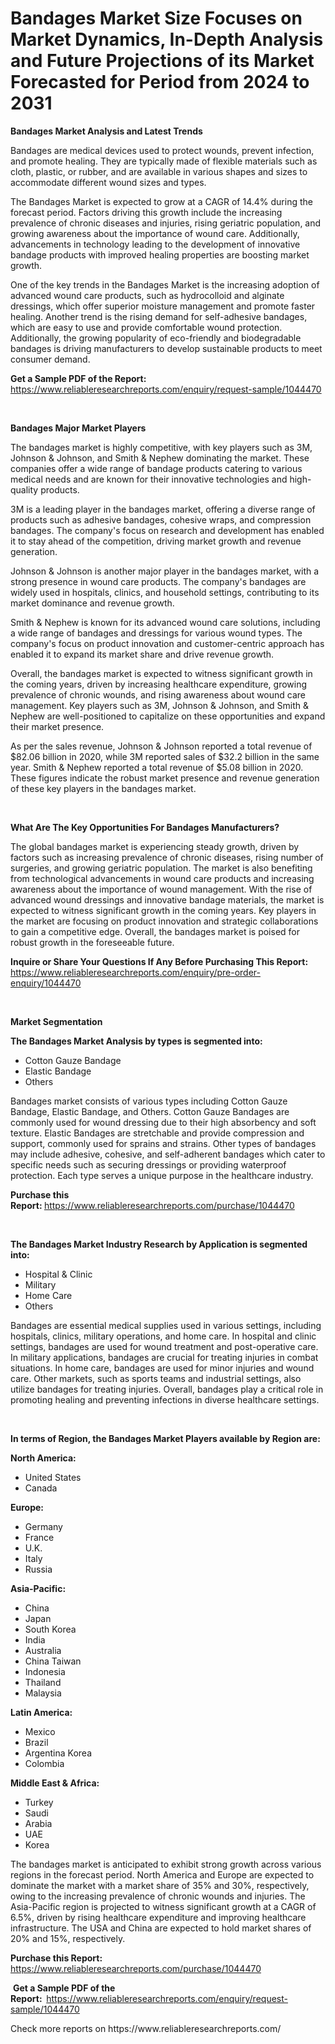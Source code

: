 <p><h1>Bandages Market Size Focuses on Market Dynamics, In-Depth Analysis and Future Projections of its Market Forecasted for Period from 2024 to 2031</h1></p><p><strong>Bandages Market Analysis and Latest Trends</strong></p>
<p><p>Bandages are medical devices used to protect wounds, prevent infection, and promote healing. They are typically made of flexible materials such as cloth, plastic, or rubber, and are available in various shapes and sizes to accommodate different wound sizes and types.</p><p>The Bandages Market is expected to grow at a CAGR of 14.4% during the forecast period. Factors driving this growth include the increasing prevalence of chronic diseases and injuries, rising geriatric population, and growing awareness about the importance of wound care. Additionally, advancements in technology leading to the development of innovative bandage products with improved healing properties are boosting market growth.</p><p>One of the key trends in the Bandages Market is the increasing adoption of advanced wound care products, such as hydrocolloid and alginate dressings, which offer superior moisture management and promote faster healing. Another trend is the rising demand for self-adhesive bandages, which are easy to use and provide comfortable wound protection. Additionally, the growing popularity of eco-friendly and biodegradable bandages is driving manufacturers to develop sustainable products to meet consumer demand.</p></p>
<p><strong>Get a Sample PDF of the Report:&nbsp;</strong> <a href="https://www.reliableresearchreports.com/enquiry/request-sample/1044470">https://www.reliableresearchreports.com/enquiry/request-sample/1044470</a></p>
<p>&nbsp;</p>
<p><strong>Bandages Major Market Players</strong></p>
<p><p>The bandages market is highly competitive, with key players such as 3M, Johnson & Johnson, and Smith & Nephew dominating the market. These companies offer a wide range of bandage products catering to various medical needs and are known for their innovative technologies and high-quality products.</p><p>3M is a leading player in the bandages market, offering a diverse range of products such as adhesive bandages, cohesive wraps, and compression bandages. The company's focus on research and development has enabled it to stay ahead of the competition, driving market growth and revenue generation.</p><p>Johnson & Johnson is another major player in the bandages market, with a strong presence in wound care products. The company's bandages are widely used in hospitals, clinics, and household settings, contributing to its market dominance and revenue growth.</p><p>Smith & Nephew is known for its advanced wound care solutions, including a wide range of bandages and dressings for various wound types. The company's focus on product innovation and customer-centric approach has enabled it to expand its market share and drive revenue growth.</p><p>Overall, the bandages market is expected to witness significant growth in the coming years, driven by increasing healthcare expenditure, growing prevalence of chronic wounds, and rising awareness about wound care management. Key players such as 3M, Johnson & Johnson, and Smith & Nephew are well-positioned to capitalize on these opportunities and expand their market presence.</p><p>As per the sales revenue, Johnson & Johnson reported a total revenue of $82.06 billion in 2020, while 3M reported sales of $32.2 billion in the same year. Smith & Nephew reported a total revenue of $5.08 billion in 2020. These figures indicate the robust market presence and revenue generation of these key players in the bandages market.</p></p>
<p>&nbsp;</p>
<p><strong>What Are The Key Opportunities For Bandages Manufacturers?</strong></p>
<p><p>The global bandages market is experiencing steady growth, driven by factors such as increasing prevalence of chronic diseases, rising number of surgeries, and growing geriatric population. The market is also benefiting from technological advancements in wound care products and increasing awareness about the importance of wound management. With the rise of advanced wound dressings and innovative bandage materials, the market is expected to witness significant growth in the coming years. Key players in the market are focusing on product innovation and strategic collaborations to gain a competitive edge. Overall, the bandages market is poised for robust growth in the foreseeable future.</p></p>
<p><strong>Inquire or Share Your Questions If Any Before Purchasing This Report:</strong> <a href="https://www.reliableresearchreports.com/enquiry/pre-order-enquiry/1044470">https://www.reliableresearchreports.com/enquiry/pre-order-enquiry/1044470</a></p>
<p>&nbsp;</p>
<p><strong>Market Segmentation</strong></p>
<p><strong>The Bandages Market Analysis by types is segmented into:</strong></p>
<p><ul><li>Cotton Gauze Bandage</li><li>Elastic Bandage</li><li>Others</li></ul></p>
<p><p>Bandages market consists of various types including Cotton Gauze Bandage, Elastic Bandage, and Others. Cotton Gauze Bandages are commonly used for wound dressing due to their high absorbency and soft texture. Elastic Bandages are stretchable and provide compression and support, commonly used for sprains and strains. Other types of bandages may include adhesive, cohesive, and self-adherent bandages which cater to specific needs such as securing dressings or providing waterproof protection. Each type serves a unique purpose in the healthcare industry.</p></p>
<p><strong>Purchase this Report:&nbsp;</strong><a href="https://www.reliableresearchreports.com/purchase/1044470">https://www.reliableresearchreports.com/purchase/1044470</a></p>
<p>&nbsp;</p>
<p><strong>The Bandages Market Industry Research by Application is segmented into:</strong></p>
<p><ul><li>Hospital & Clinic</li><li>Military</li><li>Home Care</li><li>Others</li></ul></p>
<p><p>Bandages are essential medical supplies used in various settings, including hospitals, clinics, military operations, and home care. In hospital and clinic settings, bandages are used for wound treatment and post-operative care. In military applications, bandages are crucial for treating injuries in combat situations. In home care, bandages are used for minor injuries and wound care. Other markets, such as sports teams and industrial settings, also utilize bandages for treating injuries. Overall, bandages play a critical role in promoting healing and preventing infections in diverse healthcare settings.</p></p>
<p>&nbsp;</p>
<p><strong>In terms of Region, the Bandages Market Players available by Region are:</strong></p>
<p>
    <p> <strong> North America: </strong>
        <ul>
            <li>United States</li>
            <li>Canada</li>
        </ul>
        </p> 
    <p> <strong> Europe: </strong>
        <ul>
            <li>Germany</li>
            <li>France</li>
            <li>U.K.</li>
            <li>Italy</li>
            <li>Russia</li>
        </ul>
        </p> 
    <p> <strong> Asia-Pacific: </strong>
        <ul>
            <li>China</li>
            <li>Japan</li>
            <li>South Korea</li>
            <li>India</li>
            <li>Australia</li>
            <li>China Taiwan</li>
            <li>Indonesia</li>
            <li>Thailand</li>
            <li>Malaysia</li>
        </ul>
        </p> 
    <p> <strong> Latin America: </strong>
        <ul>
            <li>Mexico</li>
            <li>Brazil</li>
            <li>Argentina Korea</li>
            <li>Colombia</li>
        </ul>
        </p> 
    <p> <strong> Middle East & Africa: </strong>
        <ul>
            <li>Turkey</li>
            <li>Saudi</li>
            <li>Arabia</li>
            <li>UAE</li>
            <li>Korea</li>
        </ul>
    </p>
    </p>
<p><p>The bandages market is anticipated to exhibit strong growth across various regions in the forecast period. North America and Europe are expected to dominate the market with a market share of 35% and 30%, respectively, owing to the increasing prevalence of chronic wounds and injuries. The Asia-Pacific region is projected to witness significant growth at a CAGR of 6.5%, driven by rising healthcare expenditure and improving healthcare infrastructure. The USA and China are expected to hold market shares of 20% and 15%, respectively.</p></p>
<p><strong>Purchase this Report: </strong><a href="https://www.reliableresearchreports.com/purchase/1044470">https://www.reliableresearchreports.com/purchase/1044470</a></p>
<p>&nbsp;<strong>Get a Sample PDF of the Report:&nbsp;&nbsp;</strong><a href="https://www.reliableresearchreports.com/enquiry/request-sample/1044470">https://www.reliableresearchreports.com/enquiry/request-sample/1044470</a></p>
<p><strong></strong></p>
<p>Check more reports on https://www.reliableresearchreports.com/</p>